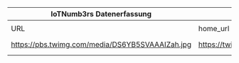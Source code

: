 |IoTNumb3rs Datenerfassung|||||||||||
| ---- | ---- | ---- | ---- | ---- | ---- | ---- | ---- | ---- | ---- | ---- |
||||||||||||
|URL|home_url|filename|device_class|device_count|market_class|market_volume|prognosis_year|publication_year|authorship_class|Dropbox folder|
|https://pbs.twimg.com/media/DS6YB5SVAAAIZah.jpg|https://twitter.com/JimMarous|file10_DS6YB5SVAAAIZah.jpg||||||||MariaMarg/20181211-1803|
